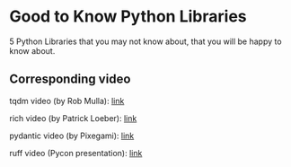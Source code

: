 # Good to Know Python Libraries

5 Python Libraries that you may not know about, that you will be happy to know about.

## Corresponding video

tqdm video (by Rob Mulla): [link](https://youtu.be/n4E7of9BINo?si=1k08sSs6r5TSc8sR) 

rich video (by Patrick Loeber): [link](https://youtu.be/4zbehnz-8QU?si=4v5SZBaUUiMwjgCX) 

pydantic video (by Pixegami): [link](https://youtu.be/XIdQ6gO3Anc?si=CLa1FS71EdaRZsRa) 

ruff video (Pycon presentation): [link](https://youtu.be/r1EZ3GXuwBA?si=iBppFwvVI6z9oniL)
